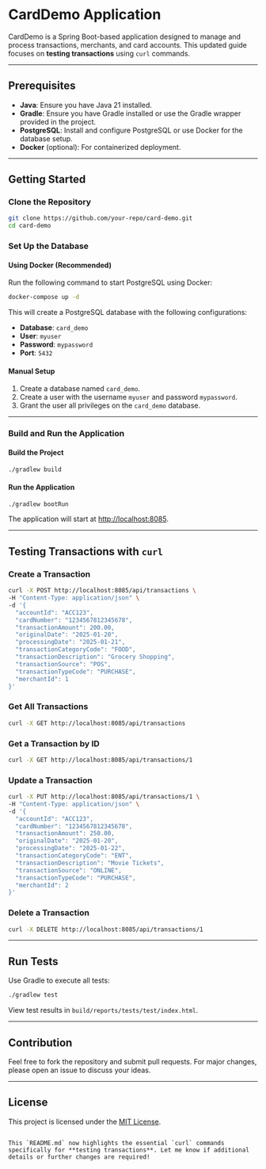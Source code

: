 # CardDemo Application

CardDemo is a Spring Boot-based application designed to manage and process transactions, merchants, and card accounts. This updated guide focuses on **testing transactions** using `curl` commands.

---

## Prerequisites

- **Java**: Ensure you have Java 21 installed.
- **Gradle**: Ensure you have Gradle installed or use the Gradle wrapper provided in the project.
- **PostgreSQL**: Install and configure PostgreSQL or use Docker for the database setup.
- **Docker** (optional): For containerized deployment.

---

## Getting Started

### Clone the Repository

```bash
git clone https://github.com/your-repo/card-demo.git
cd card-demo
```

### Set Up the Database

#### Using Docker (Recommended)
Run the following command to start PostgreSQL using Docker:

```bash
docker-compose up -d
```

This will create a PostgreSQL database with the following configurations:
- **Database**: `card_demo`
- **User**: `myuser`
- **Password**: `mypassword`
- **Port**: `5432`

#### Manual Setup
1. Create a database named `card_demo`.
2. Create a user with the username `myuser` and password `mypassword`.
3. Grant the user all privileges on the `card_demo` database.

---

### Build and Run the Application

#### Build the Project
```bash
./gradlew build
```

#### Run the Application
```bash
./gradlew bootRun
```

The application will start at [http://localhost:8085](http://localhost:8085).

---

## Testing Transactions with `curl`

### Create a Transaction
```bash
curl -X POST http://localhost:8085/api/transactions \
-H "Content-Type: application/json" \
-d '{
  "accountId": "ACC123",
  "cardNumber": "1234567812345678",
  "transactionAmount": 200.00,
  "originalDate": "2025-01-20",
  "processingDate": "2025-01-21",
  "transactionCategoryCode": "FOOD",
  "transactionDescription": "Grocery Shopping",
  "transactionSource": "POS",
  "transactionTypeCode": "PURCHASE",
  "merchantId": 1
}'
```

### Get All Transactions
```bash
curl -X GET http://localhost:8085/api/transactions
```

### Get a Transaction by ID
```bash
curl -X GET http://localhost:8085/api/transactions/1
```

### Update a Transaction
```bash
curl -X PUT http://localhost:8085/api/transactions/1 \
-H "Content-Type: application/json" \
-d '{
  "accountId": "ACC123",
  "cardNumber": "1234567812345678",
  "transactionAmount": 250.00,
  "originalDate": "2025-01-20",
  "processingDate": "2025-01-22",
  "transactionCategoryCode": "ENT",
  "transactionDescription": "Movie Tickets",
  "transactionSource": "ONLINE",
  "transactionTypeCode": "PURCHASE",
  "merchantId": 2
}'
```

### Delete a Transaction
```bash
curl -X DELETE http://localhost:8085/api/transactions/1
```

---

## Run Tests

Use Gradle to execute all tests:
```bash
./gradlew test
```

View test results in `build/reports/tests/test/index.html`.

---

## Contribution

Feel free to fork the repository and submit pull requests. For major changes, please open an issue to discuss your ideas.

---

## License

This project is licensed under the [MIT License](LICENSE).
```

This `README.md` now highlights the essential `curl` commands specifically for **testing transactions**. Let me know if additional details or further changes are required!
